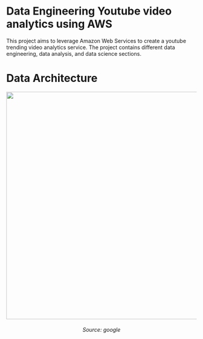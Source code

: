# Data Engineering Youtube video analytics using AWS
This project aims to leverage Amazon Web Services to create a youtube trending video analytics service. The project contains different data engineering, data analysis, and data science sections.


# Data Architecture

<p align="center">
  <img width="900" height="600" src="https://github.com/chayansraj/Youtube-data-analytics-using-AWS/assets/22219089/c7c91075-5578-47ce-bf1c-2ded09a8ba0e">
  <h6 align = "center" > Source: google </h6>
</p>
